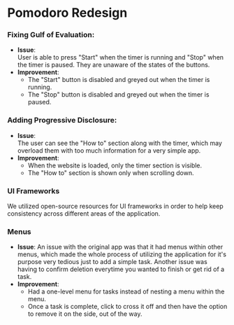 # Pomodoro Redesign
### Fixing Gulf of Evaluation:
- **Issue**:  
  User is able to press "Start" when the timer is running and "Stop" when the timer is paused. They are unaware of the states of the buttons.
- **Improvement**:  
  - The "Start" button is disabled and greyed out when the timer is running.  
  - The "Stop" button is disabled and greyed out when the timer is paused.  

### Adding Progressive Disclosure:
- **Issue**:  
  The user can see the "How to" section along with the timer, which may overload them with too much information for a very simple app.
- **Improvement**:  
  - When the website is loaded, only the timer section is visible.  
  - The "How to" section is shown only when scrolling down.

### UI Frameworks
  We utilized open-source resources for UI frameworks in order to help keep consistency across different areas of the application.

### Menus
- **Issue**:
  An issue with the original app was that it had menus within other menus, which made the whole process of utilizing the application for it's purpose very tedious just to add a simple task. Another issue was having to confirm deletion everytime you wanted to finish or get rid of a task.
- **Improvement**:
  - Had a one-level menu for tasks instead of nesting a menu within the menu.
  - Once a task is complete, click to cross it off and then have the option to remove it on the side, out of the way.
